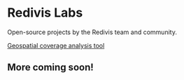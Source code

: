 # Redivis Labs
Open-source projects by the Redivis team and community.

[Geospatial coverage analysis tool](https://labs.redivis.com/geo-coverage)

## More coming soon!
